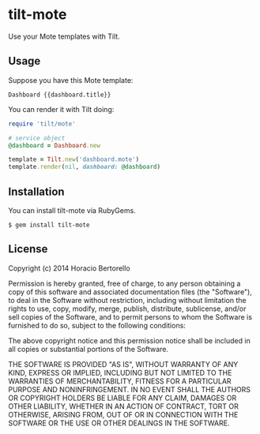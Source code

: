 tilt-mote
=========

Use your Mote templates with Tilt.

Usage
-----

Suppose you have this Mote template:

```
Dashboard {{dashboard.title}}
```

You can render it with Tilt doing:

```ruby
require 'tilt/mote'

# service object
@dashboard = Dashboard.new

template = Tilt.new('dashboard.mote')
template.render(nil, dashboard: @dashboard)
```

Installation
------------

You can install tilt-mote via RubyGems.

```
$ gem install tilt-mote
```

License
-------

Copyright (c) 2014 Horacio Bertorello

Permission is hereby granted, free of charge, to any person obtaining a copy
of this software and associated documentation files (the "Software"), to deal
in the Software without restriction, including without limitation the rights
to use, copy, modify, merge, publish, distribute, sublicense, and/or sell
copies of the Software, and to permit persons to whom the Software is
furnished to do so, subject to the following conditions:

The above copyright notice and this permission notice shall be included in
all copies or substantial portions of the Software.

THE SOFTWARE IS PROVIDED "AS IS", WITHOUT WARRANTY OF ANY KIND, EXPRESS OR
IMPLIED, INCLUDING BUT NOT LIMITED TO THE WARRANTIES OF MERCHANTABILITY,
FITNESS FOR A PARTICULAR PURPOSE AND NONINFRINGEMENT. IN NO EVENT SHALL THE
AUTHORS OR COPYRIGHT HOLDERS BE LIABLE FOR ANY CLAIM, DAMAGES OR OTHER
LIABILITY, WHETHER IN AN ACTION OF CONTRACT, TORT OR OTHERWISE, ARISING FROM,
OUT OF OR IN CONNECTION WITH THE SOFTWARE OR THE USE OR OTHER DEALINGS IN
THE SOFTWARE.
